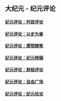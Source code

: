 ## 大纪元 - 纪元评论

#### [纪元评论：时政评论](indexes/nsc1025/README.md?07230330)
#### [纪元评论：以史为鉴](indexes/nsc1028/README.md?07230330)
#### [纪元评论：感悟随笔](indexes/nsc1035/README.md?07230330)
#### [纪元评论：纪元特稿](indexes/nsc424/README.md?07230330)
#### [纪元评论：财经评论](indexes/nsc1026/README.md?07230330)
#### [纪元评论：自由广场](indexes/nsc993/README.md?07230330)
#### [纪元评论：纪元社论](indexes/nsc422/README.md?07230330)
